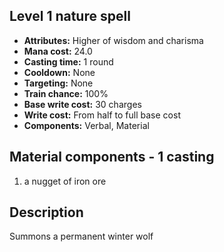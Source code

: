 ## Level 1 nature spell
- **Attributes:** Higher of wisdom and charisma
- **Mana cost:** 24.0
- **Casting time:** 1 round
- **Cooldown:** None
- **Targeting:** None
- **Train chance:** 100%
- **Base write cost:** 30 charges
- **Write cost:** From half to full base cost
- **Components:** Verbal, Material
## Material components - 1 casting
1. a nugget of iron ore
## Description
Summons a permanent winter wolf
